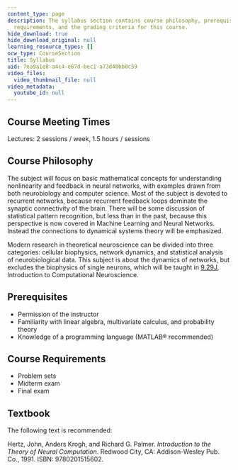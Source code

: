 ```yaml
---
content_type: page
description: The syllabus section contains course philosophy, prerequisites, course
  requirements, and the grading criteria for this course.
hide_download: true
hide_download_original: null
learning_resource_types: []
ocw_type: CourseSection
title: Syllabus
uid: 7ea9a1e8-a4c4-e67d-bec1-a73d40bb0c59
video_files:
  video_thumbnail_file: null
video_metadata:
  youtube_id: null
---
```


Course Meeting Times
--------------------

Lectures: 2 sessions / week, 1.5 hours / sessions

Course Philosophy
-----------------

The subject will focus on basic mathematical concepts for understanding nonlinearity and feedback in neural networks, with examples drawn from both neurobiology and computer science. Most of the subject is devoted to recurrent networks, because recurrent feedback loops dominate the synaptic connectivity of the brain. There will be some discussion of statistical pattern recognition, but less than in the past, because this perspective is now covered in Machine Learning and Neural Networks. Instead the connections to dynamical systems theory will be emphasized.

Modern research in theoretical neuroscience can be divided into three categories: cellular biophysics, network dynamics, and statistical analysis of neurobiological data. This subject is about the dynamics of networks, but excludes the biophysics of single neurons, which will be taught in [9.29J](/courses/9-29j-introduction-to-computational-neuroscience-spring-2004), Introduction to Computational Neuroscience.

Prerequisites
-------------

*   Permission of the instructor
*   Familiarity with linear algebra, multivariate calculus, and probability theory
*   Knowledge of a programming language (MATLAB® recommended)

Course Requirements
-------------------

*   Problem sets
*   Midterm exam
*   Final exam

Textbook
--------

The following text is recommended:

Hertz, John, Anders Krogh, and Richard G. Palmer. _Introduction to the Theory of Neural Computation_. Redwood City, CA: Addison-Wesley Pub. Co., 1991. ISBN: 9780201515602.